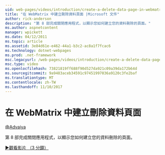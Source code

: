 ```yaml
---
uid: web-pages/videos/introduction/create-a-delete-data-page-in-webmatrix
title: "在 WebMatrix 中建立刪除資料頁面 |Microsoft 文件"
author: rick-anderson
description: "第 8 部完成關閉應用程式，以顯示您如何建立您的資料刪除的頁面。"
ms.author: aspnetcontent
manager: wpickett
ms.date: 04/12/2011
ms.topic: article
ms.assetid: 3e84d61e-e462-44a1-b3c2-ac8a1f7fcac6
ms.technology: dotnet-webpages
ms.prod: .net-framework
msc.legacyurl: /web-pages/videos/introduction/create-a-delete-data-page-in-webmatrix
msc.type: video
ms.openlocfilehash: 73821819ff688f90d527da921c09a39da172b64d
ms.sourcegitcommit: 9a9483aceb34591c97451997036a9120c3fe2baf
ms.translationtype: MT
ms.contentlocale: zh-TW
ms.lasthandoff: 11/10/2017
---
```

<a name="create-a-delete-data-page-in-webmatrix"></a>在 WebMatrix 中建立刪除資料頁面
====================
由[Advaiya](https://twitter.com/Advaiyasolns)

第 8 部完成關閉應用程式，以顯示您如何建立您的資料刪除的頁面。

[&#9654;觀看影片 （3 分鐘）](https://channel9.msdn.com/Blogs/ASP-NET-Site-Videos/create-a-delete-data-page-in-webmatrix)
